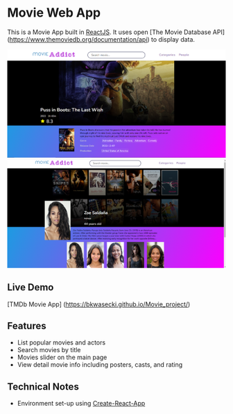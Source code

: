 # Movie Web App

This is a Movie App built in [ReactJS](http://facebook.github.io/react/index.html).
It uses open [The Movie Database API] (https://www.themoviedb.org/documentation/api) to display data.

![](/print_screen/movie-demo.png?raw=true)
![](/print_screen/person-demo.png?raw=true)

## Live Demo
[TMDb Movie App] (https://bkwasecki.github.io/Movie_project/)

## Features

* List popular movies and actors
* Search movies by title
* Movies slider on the main page
* View detail movie info including posters, casts, and rating

## Technical Notes

* Environment set-up using [Create-React-App](https://github.com/facebookincubator/create-react-app)
